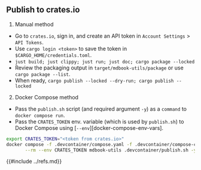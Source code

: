 ## Publish to crates.io

1. Manual method

- Go to `crates.io`, sign in, and create an API token in `Account Settings` > `API Tokens`.
- Use `cargo login <token>` to save the token in `$CARGO_HOME/credentials.toml`.
- `just build; just clippy; just run; just doc; cargo package --locked`
- Review the packaging output in `target/mdbook-utils/package` or use `cargo package --list`.
- When ready, `cargo publish --locked --dry-run; cargo publish --locked`

2. Docker Compose method

- Pass the `publish.sh` script (and required argument `-y`) as a `command` to `docker compose run`.
- Pass the `CRATES_TOKEN` env. variable (which is used by `publish.sh`) to Docker Compose using [`--env`][docker-compose-env-vars].

```bash
export CRATES_TOKEN="<token from crates.io>"
docker compose -f .devcontainer/compose.yaml -f .devcontainer/compose-ci.yaml run \
       --rm --env CRATES_TOKEN mdbook-utils .devcontainer/publish.sh -y
```

{{#include ../refs.md}}
